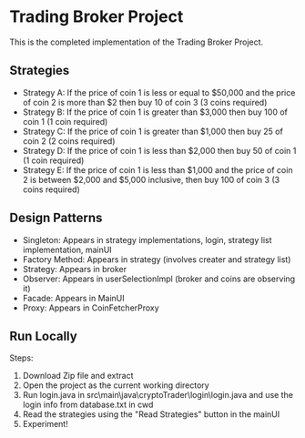 # Trading Broker Project

This is the completed implementation of the Trading Broker Project.

## Strategies

- Strategy A: If the price of coin 1 is less or equal to $50,000 and the price of coin 2 is more than $2 then buy 10 of coin 3 (3 coins required)
- Strategy B: If the price of coin 1 is greater than $3,000 then buy 100 of coin 1 (1 coin required)
- Strategy C: If the price of coin 1 is greater than $1,000 then buy 25 of coin 2 (2 coins required)
- Strategy D: If the price of coin 1 is less than $2,000 then buy 50 of coin 1 (1 coin required)
- Strategy E: If the price of coin 1 is less than $1,000 and the price of coin 2 is between $2,000 and $5,000 inclusive, then buy 100 of coin 3 (3 coins required)

## Design Patterns

- Singleton: Appears in strategy implementations, login, strategy list implementation, mainUI
- Factory Method: Appears in strategy (involves creater and strategy list)
- Strategy: Appears in broker
- Observer: Appears in userSelectionImpl (broker and coins are observing it)
- Facade: Appears in MainUI
- Proxy: Appears in CoinFetcherProxy

## Run Locally

Steps:

1. Download Zip file and extract
2. Open the project as the current working directory
3. Run login.java in src\main\java\cryptoTrader\login\login.java and use the login info from database.txt in cwd
4. Read the strategies using the "Read Strategies" button in the mainUI
5. Experiment!
